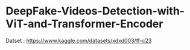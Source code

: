 # DeepFake-Videos-Detection-with-ViT-and-Transformer-Encoder
Datset : https://www.kaggle.com/datasets/xdxd003/ff-c23
